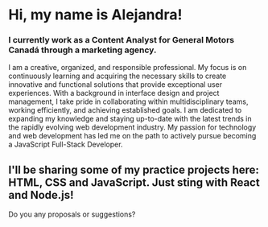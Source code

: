 # **Hi, my name is Alejandra!**

### I currently work as a Content Analyst for General Motors Canadá through a marketing agency.

I am a creative, organized, and responsible professional. My focus is on continuously learning and acquiring the necessary skills to create innovative and functional solutions that provide exceptional user experiences. With a background in interface design and project management, I take pride in collaborating within multidisciplinary teams, working efficiently, and achieving established goals. I am dedicated to expanding my knowledge and staying up-to-date with the latest trends in the rapidly evolving web development industry. My passion for technology and web development has led me on the path to actively pursue becoming a JavaScript Full-Stack Developer.

## I'll be sharing some of my practice projects here: HTML, CSS and JavaScript. Just sting with React and Node.js!

Do you any proposals or suggestions?

